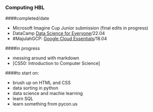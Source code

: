 
### Computing HBL

####completed/date
- Microsoft Imagine Cup Junior submission (final edits in progress)
- DataCamp [Data Science for Everyone](images/cert1.png)/22.04
- #MajulahGCP: [Google Cloud Essentials](https://run.qwiklabs.com/public_profiles/93cfb203-22a8-4541-a7b2-845cce712ccd)/18.04

####in progress
- messing around with markdown
- [CS50: Introduction to Computer Science]

####to start on:
- brush up on HTML and CSS
- data sorting in python
- data science and machie learning
- learn SQL
- learn something from pycon.us
